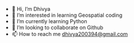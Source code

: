 - 👋 Hi, I’m Dhivya
- 👀 I’m interested in learning Geospatial coding
- 🌱 I’m currently learning Python
- 💞️ I’m looking to collaborate on Github
- 📫 How to reach me dhivya200394@gmail.com

<!---
Dhivya200394/Dhivya200394 is a ✨ special ✨ repository because its `README.md` (this file) appears on your GitHub profile.
You can click the Preview link to take a look at your changes.
--->
